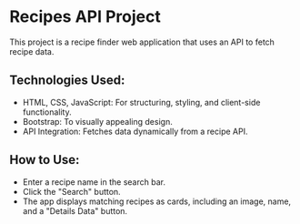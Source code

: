 # Recipes API Project
This project is a recipe finder web application that uses an API to fetch recipe data.
## Technologies Used:
<ul>
  <li>HTML, CSS, JavaScript: For structuring, styling, and client-side functionality.</li>
  <li>Bootstrap: To visually appealing design.</li>
  <li>API Integration: Fetches data dynamically from a recipe API.</li>
</ul>

## How to Use:
<ul>
  <li>Enter a recipe name in the search bar.</li>
  <li>Click the "Search" button.</li>
  <li>The app displays matching recipes as cards, including an image, name, and a "Details Data" button.</li>
</ul>
